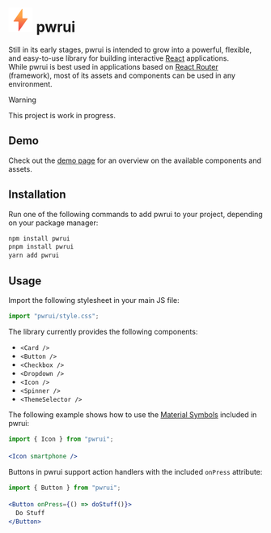 # ![](src/pwrui.svg) pwrui

Still in its early stages, pwrui is intended to grow into a powerful, flexible, and easy-to-use library for building interactive [React](https://github.com/facebook/react) applications.  
While pwrui is best used in applications based on [React Router](https://github.com/remix-run/react-router) (framework), most of its assets and components can be used in any environment.

> [!WARNING]
> This project is work in progress.

## Demo

Check out the [demo page](https://pwrui.wipmate.de/) for an overview on the available components and assets.

## Installation

Run one of the following commands to add pwrui to your project, depending on your package manager:

```bash
npm install pwrui
pnpm install pwrui
yarn add pwrui
```

## Usage

Import the following stylesheet in your main JS file:

```js
import "pwrui/style.css";
```

The library currently provides the following components:

- `<Card />`
- `<Button />`
- `<Checkbox />`
- `<Dropdown />`
- `<Icon />`
- `<Spinner />`
- `<ThemeSelector />`

The following example shows how to use the [Material Symbols](https://fonts.google.com/icons) included in pwrui:

```jsx
import { Icon } from "pwrui";

<Icon smartphone />
```

Buttons in pwrui support action handlers with the included `onPress` attribute:

```jsx
import { Button } from "pwrui";

<Button onPress={() => doStuff()}>
  Do Stuff
</Button>
```